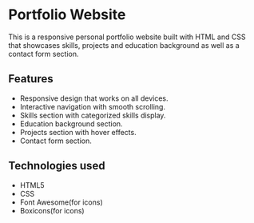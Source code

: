 # Portfolio Website

This is a responsive personal portfolio website built with HTML and CSS that showcases skills, projects and education background as well as a contact form section.

## Features

* Responsive design that works on all devices.
* Interactive navigation with smooth scrolling.
* Skills section with categorized skills display.
* Education background section.
* Projects section with hover effects.
* Contact form section.

## Technologies used

* HTML5
* CSS
* Font Awesome(for icons)
* Boxicons(for icons)
